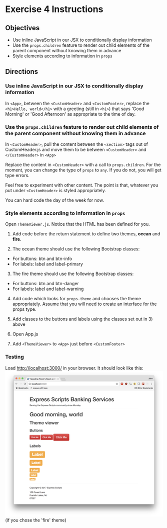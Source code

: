 # Exercise 4 Instructions

## Objectives
* Use inline JavaScript in our JSX to conditionally display information
* Use the `props.children` feature to render out child elements of the parent component without knowing them in advance
* Style elements according to information in `props`

## Directions
### Use inline JavaScript in our JSX to conditionally display information

In `<App>`, between the `<CustomHeader>` and `<CustomFooter>`, replace the `<h1>Hello, world</h1>`
with a greeting (still in `<h1>`) that says 'Good Morning' or 'Good Afternoon'
as appropriate to the time of day.

### Use the `props.children` feature to render out child elements of the parent component without knowing them in advance
In `<CustomHeader>`, pull the content between the `<section>` tags out of CustomHeader.js and 
move them to be between `<CustomHeader>` and `</CustomHeader>` in `<App>`

Replace the content in `<CustomHeader>` with a call to `props.children`.
For the moment, you can change the type of `props` to `any`. If you do not, you 
will get type errors. 

Feel free to experiment with other content. The point is that, whatever you put under 
`<CustomHeader>` is styled appropriately.

You can hard code the day of the week for now.

### Style elements according to information in `props`

Open `ThemeViewer.js`. Notice that the HTML has been defined for you.

1) Add code before the return statement to define two themes, **ocean** and **fire**.

2) The ocean theme should use the following Bootstrap classes:
  * For buttons: btn and btn-info
  * For labels: label and label-primary

3) The fire theme should use the following Bootstrap classes:
  * For buttons: btn and btn-danger 
  * For labels: label and label-warning

4) Add code which looks for `props.theme` and chooses the theme appropriately. Assume 
that you will need to create an interface for the props type. 

5) Add classes to the buttons and labels using the classes set out in 3) above

6) Open App.js

7) Add `<ThemeViewer>` to `<App>` just before `<CustomFooter>`

### Testing
Load [http://localhost:3000/](http://localhost:3000/) in your browser. It should look like this: 
![Exercise 4 Solution](images/ex-04-complete.png) (if you chose the 'fire' theme)
